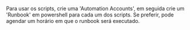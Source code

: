 Para usar os scripts, crie uma 'Automation Accounts', em seguida crie um 'Runbook' em powershell para cada um dos scripts.
Se preferir, pode agendar um horário em que o runbook será executado.

